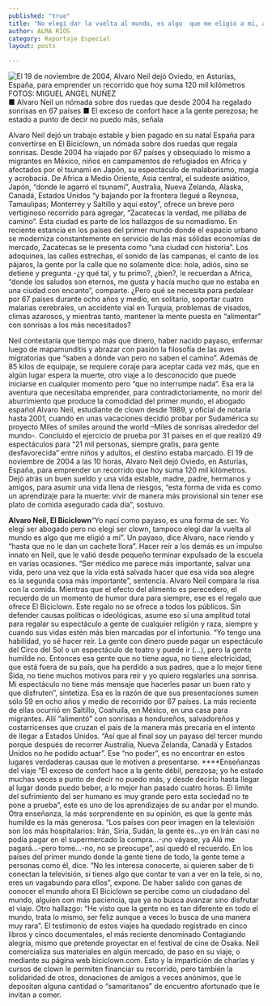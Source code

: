 ```yaml
---
published: "true"
title: "No elegí dar la vuelta al mundo, es algo  que me eligió a mí, afirma El Biciclown"
author: ALMA RIOS
category: Reportaje Especial
layout: posts

---
```


![El 19 de noviembre de 2004, Alvaro Neil dejó Oviedo, en Asturias, España, para emprender un recorrido que hoy suma 120 mil kilómetros FOTOS: MIGUEL ANGEL NUÑEZ](http://i.imgur.com/tfB8445m.jpg)
■ Alvaro Neil un nómada sobre dos ruedas que desde 2004 ha regalado sonrisas en 67 países
■ El exceso de confort hace a la gente perezosa; he estado a punto de decir no puedo más, señala

Alvaro Neil dejó un trabajo estable y bien pagado en su natal España para convertirse en El Biciclown, un nómada sobre dos ruedas que regala sonrisas. Desde 2004 ha viajado por 67 países y obsequiado lo mismo a migrantes en México, niños en campamentos de refugiados en Africa y afectados por el tsunami en Japón, su espectáculo de malabarismo, magia y acrobacia.
De Africa a Medio Oriente, Asia central, el sudeste asiático, Japón, “donde le agarró el tsunami”, Australia, Nueva Zelanda, Alaska, Canadá, Estados Unidos “y bajando por la frontera llegué a Reynosa, Tamaulipas; Monterrey y Saltillo y aquí estoy”, ofrece un breve pero vertiginoso recorrido para agregar, “Zacatecas la verdad, me pillaba de camino”. Esta ciudad es parte de los hallazgos de su nomadismo.
En reciente estancia en los países del primer mundo donde el espacio urbano se moderniza constantemente en servicio de las más sólidas economías de mercado, Zacatecas se le presenta como “una ciudad con historia”.
Los adoquines, las calles estrechas, el sonido de las campanas, el canto de los pájaros, la gente por la calle que no solamente dice: hola, adiós, sino se detiene y pregunta -¿y qué tal, y tu primo?, ¿bien?, le recuerdan a Africa, “donde los saludos son eternos, me gusta y hacía mucho que no estaba en una ciudad con encanto”, comparte. 
¿Pero qué se necesita para pedalear por 67 países durante ocho años y medio, en solitario, soportar cuatro malarias cerebrales, un accidente vial en Turquía, problemas de visados, climas azarosos, y mientras tanto, mantener la mente puesta en “alimentar” con sonrisas a los más necesitados?


Neil contestaría que tiempo más que dinero, haber nacido payaso, enfermar luego de mapamunditis y abrazar con pasión la filosofía de las aves migratorias que “saben a dónde van pero no saben el camino”.
Además de 85 kilos de equipaje, se requiere coraje para aceptar cada vez más, que en algún lugar espera la muerte, otro viaje a lo desconocido que puede iniciarse en cualquier momento pero “que no interrumpe nada”.
Esa era la aventura que necesitaba emprender, para contradictoriamente, no morir del aburrimiento que produce la comodidad del primer mundo, el abogado español Alvaro Neil, estudiante de clown desde 1989, y oficial de notaría hasta 2001, cuando en unas vacaciones decidió probar por Sudamérica su proyecto Miles of smiles around the world –Miles de sonrisas alrededor del mundo-.
Concluido el ejercicio de prueba por 31 países en el que realizó 49 espectáculos para “21 mil personas, siempre gratis, para gente desfavorecida” entre niños y adultos, el destino estaba marcado.
El 19 de noviembre de 2004 a las 10 horas, Alvaro Neil dejó Oviedo, en Asturias, España, para emprender un recorrido que hoy suma 120 mil kilómetros. 
Dejó atrás un buen sueldo y una vida estable, madre, padre, hermanos y amigos, para asumir una vida llena de riesgos, “esta forma de vida es como un aprendizaje para la muerte: vivir de manera más provisional sin tener ese plato de comida asegurado cada día”, sostuvo.  

**Alvaro Neil, El Biciclown**“Yo nací como payaso, es una forma de ser. Yo elegí ser abogado pero no elegí ser clown, tampoco elegí dar la vuelta al mundo es algo que me eligió a mí”. Un payaso, dice Alvaro, nace riendo y “hasta que no le dan un cachete llora”. 
Hacer reír a los demás es un impulso innato en Neil, que le valió desde pequeño terminar expulsado de la escuela en varias ocasiones. “Ser médico me parece más importante, salvar una vida, pero una vez que la vida está salvada hacer que esa vida sea alegre es la segunda cosa más importante”, sentencia.
Alvaro Neil compara la risa con la comida. Mientras que el efecto del alimento es perecedero, el recuerdo de un momento de humor dura para siempre, ese es el regalo que ofrece El Biciclown.
Este regalo no se ofrece a todos los públicos. Sin defender causas políticas o ideológicas, asume eso sí una amplitud total para regalar su espectáculo a gente de cualquier religión y raza, siempre y cuando sus vidas estén más bien marcadas por el infortunio.
“Yo tengo una habilidad, yo sé hacer reír. La gente con dinero puede pagar un espectáculo del Circo del Sol o un espectáculo de teatro y puede ir (…), pero la gente humilde no. Entonces esa gente que no tiene agua, no tiene electricidad, que está fuera de su país, que ha perdido a sus padres, que a lo mejor tiene Sida, no tiene muchos motivos para reír y yo quiero regalarles una sonrisa. Mi espectáculo no tiene más mensaje que hacerles pasar un buen rato y que disfruten”, sintetiza.
Esa es la razón de que sus presentaciones sumen sólo 59 en ocho años y medio de recorrido por 67 países. La más reciente de ellas ocurrió en Saltillo, Coahuila, en México, en una casa para migrantes. 
Allí “alimentó” con sonrisas a hondureños, salvadoreños y costarricenses que cruzan el país de la manera más precaria en el intento de llegar a Estados Unidos.
“Así que al final soy un payaso del tercer mundo porque después de recorrer Australia, Nueva Zelanda, Canadá y Estados Unidos no he podido actuar”. Ese “no poder”, es no encontrar en estos lugares verdaderas causas que le motiven a presentarse.
****Enseñanzas del viaje
“El exceso de confort hace a la gente débil, perezosa; yo he estado muchas veces a punto de decir no puedo más, y desde decirlo hasta llegar al lugar donde puedo beber, a lo mejor han pasado cuatro horas. El límite del sufrimiento del ser humano es muy grande pero esta sociedad no te pone a prueba”, este es uno de los aprendizajes de su andar por el mundo.
Otra enseñanza, la más sorprendente en su opinión, es que la gente más humilde es la más generosa. “Los países con peor imagen en la televisión son los más hospitalarios: Irán, Siria, Sudán, la gente es…yo en Irán casi no podía pagar en el supermercado la compra…-¡no váyase, ya Alá me pagará…-pero tome…-no, no se preocupe”, así quedó el recuerdo.
En los países del primer mundo donde la gente tiene de todo, la gente teme a personas como él, dice. 
“No les interesa conocerte, si quieren saber de ti conectan la televisión, si tienes algo que contar te van a ver en la tele, si no, eres un vagabundo para ellos”, expone.
De haber salido con ganas de conocer el mundo ahora El Biciclown se percibe como un ciudadano del mundo, alguien con más paciencia,  que ya no busca avanzar sino disfrutar el viaje. Otro hallazgo: “He visto que la gente no es tan diferente en todo el mundo, trata lo mismo, ser feliz aunque a veces lo busca de una manera muy rara”.
El testimonio de estos viajes ha quedado registrado en cinco libros y cinco documentales, el más reciente denominado Contagiando alegría, mismo que pretende proyectar en el festival de cine de Osaka. 
Neil comercializa sus materiales en algún mercado, de paso en su viaje, o mediante su página web biciclown.com. Esto y la impartición de charlas y cursos de clown le permiten financiar su recorrido, pero también la solidaridad de otros, donaciones de amigos a veces anónimos, que le depositan alguna cantidad o “samaritanos” de encuentro afortunado que le invitan a comer.
